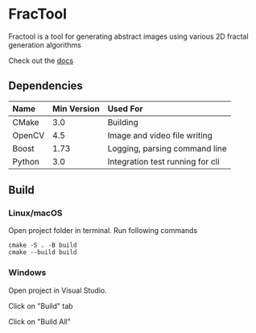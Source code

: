 FracTool
============================================================================

Fractool is a tool for generating abstract images using various 2D fractal 
generation algorithms

Check out the [docs](https://andydevs.github.io/fractool)

Dependencies
----------------------------------------------------------------------------

| Name   | Min Version | Used For                         |
|:-------|:------------|:---------------------------------|
| CMake  | 3.0         | Building                         |
| OpenCV | 4.5         | Image and video file writing     |
| Boost  | 1.73        | Logging, parsing command line    |
| Python | 3.0         | Integration test running for cli |

Build
----------------------------------------------------------------------------

### Linux/macOS

Open project folder in terminal. Run following commands

    cmake -S . -B build
    cmake --build build

### Windows

Open project in Visual Studio.

Click on "Build" tab

Click on "Build All"